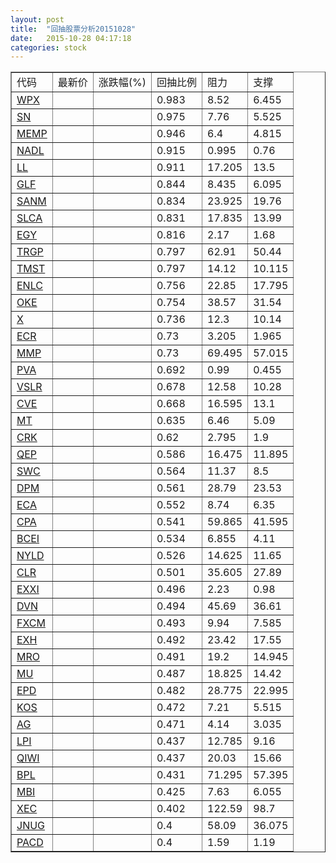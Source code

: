 ```yaml
---
layout: post
title:  "回抽股票分析20151028"
date:   2015-10-28 04:17:18
categories: stock
---
```

<script type="text/javascript">
var stockList = []
stockList.push('gb_wpx');
stockList.push('gb_sn');
stockList.push('gb_memp');
stockList.push('gb_nadl');
stockList.push('gb_ll');
stockList.push('gb_glf');
stockList.push('gb_sanm');
stockList.push('gb_slca');
stockList.push('gb_egy');
stockList.push('gb_trgp');
stockList.push('gb_tmst');
stockList.push('gb_enlc');
stockList.push('gb_oke');
stockList.push('gb_x');
stockList.push('gb_ecr');
stockList.push('gb_mmp');
stockList.push('gb_pva');
stockList.push('gb_vslr');
stockList.push('gb_cve');
stockList.push('gb_mt');
stockList.push('gb_crk');
stockList.push('gb_qep');
stockList.push('gb_swc');
stockList.push('gb_dpm');
stockList.push('gb_eca');
stockList.push('gb_cpa');
stockList.push('gb_bcei');
stockList.push('gb_nyld');
stockList.push('gb_clr');
stockList.push('gb_exxi');
stockList.push('gb_dvn');
stockList.push('gb_fxcm');
stockList.push('gb_exh');
stockList.push('gb_mro');
stockList.push('gb_mu');
stockList.push('gb_epd');
stockList.push('gb_kos');
stockList.push('gb_ag');
stockList.push('gb_lpi');
stockList.push('gb_qiwi');
stockList.push('gb_bpl');
stockList.push('gb_mbi');
stockList.push('gb_xec');
stockList.push('gb_jnug');
stockList.push('gb_pacd');
</script>
<table border="1">
 <tr>
 <td>代码</td>
 <td>最新价</td>
 <td>涨跌幅(%)</td>
 <td>回抽比例</td>
 <td>阻力</td>
 <td>支撑</td>
</tr>
  <tr id="wpx">
  <td><a href="http://stock.finance.sina.com.cn/usstock/quotes/WPX.html" target="_blank">WPX</a></td><td></td><td></td><td>0.983</td><td>8.52</td><td>6.455</td></tr>
  <tr id="sn">
  <td><a href="http://stock.finance.sina.com.cn/usstock/quotes/SN.html" target="_blank">SN</a></td><td></td><td></td><td>0.975</td><td>7.76</td><td>5.525</td></tr>
  <tr id="memp">
  <td><a href="http://stock.finance.sina.com.cn/usstock/quotes/MEMP.html" target="_blank">MEMP</a></td><td></td><td></td><td>0.946</td><td>6.4</td><td>4.815</td></tr>
  <tr id="nadl">
  <td><a href="http://stock.finance.sina.com.cn/usstock/quotes/NADL.html" target="_blank">NADL</a></td><td></td><td></td><td>0.915</td><td>0.995</td><td>0.76</td></tr>
  <tr id="ll">
  <td><a href="http://stock.finance.sina.com.cn/usstock/quotes/LL.html" target="_blank">LL</a></td><td></td><td></td><td>0.911</td><td>17.205</td><td>13.5</td></tr>
  <tr id="glf">
  <td><a href="http://stock.finance.sina.com.cn/usstock/quotes/GLF.html" target="_blank">GLF</a></td><td></td><td></td><td>0.844</td><td>8.435</td><td>6.095</td></tr>
  <tr id="sanm">
  <td><a href="http://stock.finance.sina.com.cn/usstock/quotes/SANM.html" target="_blank">SANM</a></td><td></td><td></td><td>0.834</td><td>23.925</td><td>19.76</td></tr>
  <tr id="slca">
  <td><a href="http://stock.finance.sina.com.cn/usstock/quotes/SLCA.html" target="_blank">SLCA</a></td><td></td><td></td><td>0.831</td><td>17.835</td><td>13.99</td></tr>
  <tr id="egy">
  <td><a href="http://stock.finance.sina.com.cn/usstock/quotes/EGY.html" target="_blank">EGY</a></td><td></td><td></td><td>0.816</td><td>2.17</td><td>1.68</td></tr>
  <tr id="trgp">
  <td><a href="http://stock.finance.sina.com.cn/usstock/quotes/TRGP.html" target="_blank">TRGP</a></td><td></td><td></td><td>0.797</td><td>62.91</td><td>50.44</td></tr>
  <tr id="tmst">
  <td><a href="http://stock.finance.sina.com.cn/usstock/quotes/TMST.html" target="_blank">TMST</a></td><td></td><td></td><td>0.797</td><td>14.12</td><td>10.115</td></tr>
  <tr id="enlc">
  <td><a href="http://stock.finance.sina.com.cn/usstock/quotes/ENLC.html" target="_blank">ENLC</a></td><td></td><td></td><td>0.756</td><td>22.85</td><td>17.795</td></tr>
  <tr id="oke">
  <td><a href="http://stock.finance.sina.com.cn/usstock/quotes/OKE.html" target="_blank">OKE</a></td><td></td><td></td><td>0.754</td><td>38.57</td><td>31.54</td></tr>
  <tr id="x">
  <td><a href="http://stock.finance.sina.com.cn/usstock/quotes/X.html" target="_blank">X</a></td><td></td><td></td><td>0.736</td><td>12.3</td><td>10.14</td></tr>
  <tr id="ecr">
  <td><a href="http://stock.finance.sina.com.cn/usstock/quotes/ECR.html" target="_blank">ECR</a></td><td></td><td></td><td>0.73</td><td>3.205</td><td>1.965</td></tr>
  <tr id="mmp">
  <td><a href="http://stock.finance.sina.com.cn/usstock/quotes/MMP.html" target="_blank">MMP</a></td><td></td><td></td><td>0.73</td><td>69.495</td><td>57.015</td></tr>
  <tr id="pva">
  <td><a href="http://stock.finance.sina.com.cn/usstock/quotes/PVA.html" target="_blank">PVA</a></td><td></td><td></td><td>0.692</td><td>0.99</td><td>0.455</td></tr>
  <tr id="vslr">
  <td><a href="http://stock.finance.sina.com.cn/usstock/quotes/VSLR.html" target="_blank">VSLR</a></td><td></td><td></td><td>0.678</td><td>12.58</td><td>10.28</td></tr>
  <tr id="cve">
  <td><a href="http://stock.finance.sina.com.cn/usstock/quotes/CVE.html" target="_blank">CVE</a></td><td></td><td></td><td>0.668</td><td>16.595</td><td>13.1</td></tr>
  <tr id="mt">
  <td><a href="http://stock.finance.sina.com.cn/usstock/quotes/MT.html" target="_blank">MT</a></td><td></td><td></td><td>0.635</td><td>6.46</td><td>5.09</td></tr>
  <tr id="crk">
  <td><a href="http://stock.finance.sina.com.cn/usstock/quotes/CRK.html" target="_blank">CRK</a></td><td></td><td></td><td>0.62</td><td>2.795</td><td>1.9</td></tr>
  <tr id="qep">
  <td><a href="http://stock.finance.sina.com.cn/usstock/quotes/QEP.html" target="_blank">QEP</a></td><td></td><td></td><td>0.586</td><td>16.475</td><td>11.895</td></tr>
  <tr id="swc">
  <td><a href="http://stock.finance.sina.com.cn/usstock/quotes/SWC.html" target="_blank">SWC</a></td><td></td><td></td><td>0.564</td><td>11.37</td><td>8.5</td></tr>
  <tr id="dpm">
  <td><a href="http://stock.finance.sina.com.cn/usstock/quotes/DPM.html" target="_blank">DPM</a></td><td></td><td></td><td>0.561</td><td>28.79</td><td>23.53</td></tr>
  <tr id="eca">
  <td><a href="http://stock.finance.sina.com.cn/usstock/quotes/ECA.html" target="_blank">ECA</a></td><td></td><td></td><td>0.552</td><td>8.74</td><td>6.35</td></tr>
  <tr id="cpa">
  <td><a href="http://stock.finance.sina.com.cn/usstock/quotes/CPA.html" target="_blank">CPA</a></td><td></td><td></td><td>0.541</td><td>59.865</td><td>41.595</td></tr>
  <tr id="bcei">
  <td><a href="http://stock.finance.sina.com.cn/usstock/quotes/BCEI.html" target="_blank">BCEI</a></td><td></td><td></td><td>0.534</td><td>6.855</td><td>4.11</td></tr>
  <tr id="nyld">
  <td><a href="http://stock.finance.sina.com.cn/usstock/quotes/NYLD.html" target="_blank">NYLD</a></td><td></td><td></td><td>0.526</td><td>14.625</td><td>11.65</td></tr>
  <tr id="clr">
  <td><a href="http://stock.finance.sina.com.cn/usstock/quotes/CLR.html" target="_blank">CLR</a></td><td></td><td></td><td>0.501</td><td>35.605</td><td>27.89</td></tr>
  <tr id="exxi">
  <td><a href="http://stock.finance.sina.com.cn/usstock/quotes/EXXI.html" target="_blank">EXXI</a></td><td></td><td></td><td>0.496</td><td>2.23</td><td>0.98</td></tr>
  <tr id="dvn">
  <td><a href="http://stock.finance.sina.com.cn/usstock/quotes/DVN.html" target="_blank">DVN</a></td><td></td><td></td><td>0.494</td><td>45.69</td><td>36.61</td></tr>
  <tr id="fxcm">
  <td><a href="http://stock.finance.sina.com.cn/usstock/quotes/FXCM.html" target="_blank">FXCM</a></td><td></td><td></td><td>0.493</td><td>9.94</td><td>7.585</td></tr>
  <tr id="exh">
  <td><a href="http://stock.finance.sina.com.cn/usstock/quotes/EXH.html" target="_blank">EXH</a></td><td></td><td></td><td>0.492</td><td>23.42</td><td>17.55</td></tr>
  <tr id="mro">
  <td><a href="http://stock.finance.sina.com.cn/usstock/quotes/MRO.html" target="_blank">MRO</a></td><td></td><td></td><td>0.491</td><td>19.2</td><td>14.945</td></tr>
  <tr id="mu">
  <td><a href="http://stock.finance.sina.com.cn/usstock/quotes/MU.html" target="_blank">MU</a></td><td></td><td></td><td>0.487</td><td>18.825</td><td>14.42</td></tr>
  <tr id="epd">
  <td><a href="http://stock.finance.sina.com.cn/usstock/quotes/EPD.html" target="_blank">EPD</a></td><td></td><td></td><td>0.482</td><td>28.775</td><td>22.995</td></tr>
  <tr id="kos">
  <td><a href="http://stock.finance.sina.com.cn/usstock/quotes/KOS.html" target="_blank">KOS</a></td><td></td><td></td><td>0.472</td><td>7.21</td><td>5.515</td></tr>
  <tr id="ag">
  <td><a href="http://stock.finance.sina.com.cn/usstock/quotes/AG.html" target="_blank">AG</a></td><td></td><td></td><td>0.471</td><td>4.14</td><td>3.035</td></tr>
  <tr id="lpi">
  <td><a href="http://stock.finance.sina.com.cn/usstock/quotes/LPI.html" target="_blank">LPI</a></td><td></td><td></td><td>0.437</td><td>12.785</td><td>9.16</td></tr>
  <tr id="qiwi">
  <td><a href="http://stock.finance.sina.com.cn/usstock/quotes/QIWI.html" target="_blank">QIWI</a></td><td></td><td></td><td>0.437</td><td>20.03</td><td>15.66</td></tr>
  <tr id="bpl">
  <td><a href="http://stock.finance.sina.com.cn/usstock/quotes/BPL.html" target="_blank">BPL</a></td><td></td><td></td><td>0.431</td><td>71.295</td><td>57.395</td></tr>
  <tr id="mbi">
  <td><a href="http://stock.finance.sina.com.cn/usstock/quotes/MBI.html" target="_blank">MBI</a></td><td></td><td></td><td>0.425</td><td>7.63</td><td>6.055</td></tr>
  <tr id="xec">
  <td><a href="http://stock.finance.sina.com.cn/usstock/quotes/XEC.html" target="_blank">XEC</a></td><td></td><td></td><td>0.402</td><td>122.59</td><td>98.7</td></tr>
  <tr id="jnug">
  <td><a href="http://stock.finance.sina.com.cn/usstock/quotes/JNUG.html" target="_blank">JNUG</a></td><td></td><td></td><td>0.4</td><td>58.09</td><td>36.075</td></tr>
  <tr id="pacd">
  <td><a href="http://stock.finance.sina.com.cn/usstock/quotes/PACD.html" target="_blank">PACD</a></td><td></td><td></td><td>0.4</td><td>1.59</td><td>1.19</td></tr>
</table>
